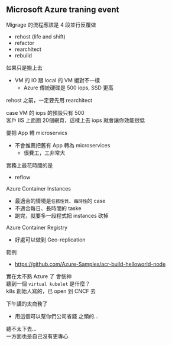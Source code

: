## Microsoft Azure traning event

Migrage 的流程應該是 4 段並行反覆做
- rehost (life and shift)
- refactor
- rearchitect
- rebuild

如果只是搬上去
- VM 的 IO 跟 local 的 VM 絕對不一樣
  - Azure 傳統硬碟是 500 iops, SSD 更高

rehost 之前，一定要先用 rearchitect  

case
VM 的 iops 的預設只有 500  
客戶 IIS 上面跑 20個網頁，這樣上去 iops 就會讓你效能很低  

要把 App 轉 microservics
- 不會推薦把舊有 App 轉為 microservices
  - 很費工，工非常大

實務上最花時間的是
- reflow

Azure Container Instances
- 最適合的情境是`任務性質`、`臨時性`的 case
- 不適合每日、長時間的 taske
- 跑完，就要多一段程式把 instances 砍掉

Azure Container Registry
- 好處可以做到 Geo-replication

範例
- https://github.com/Azure-Samples/acr-build-helloworld-node

實在太不熟 Azure 了  會恍神  
聽到一個 `virtual kubelet` 是什麼？  
k8s 創始人寫的，已 open 到 CNCF 去  

下午講的太商務了
- 用這個可以幫你們公司省錢  之類的...  

聽不太下去...  
一方面也是自己沒有更專心  